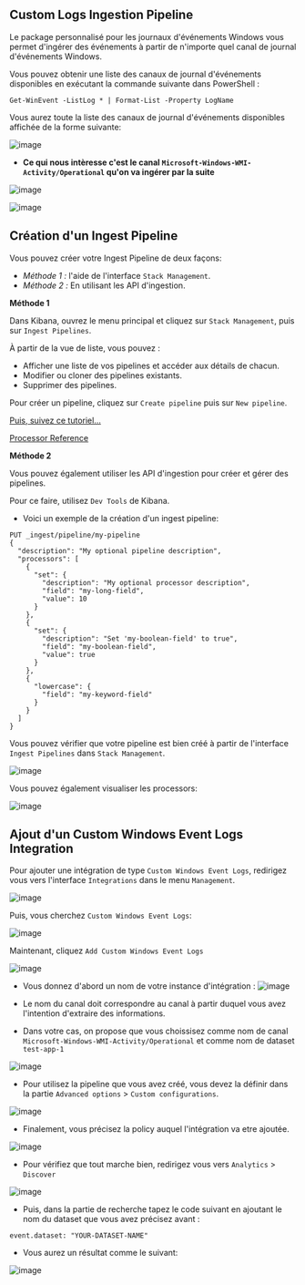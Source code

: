 ## Custom Logs Ingestion Pipeline

Le package personnalisé pour les journaux d'événements Windows vous permet d'ingérer des événements à partir de n'importe quel canal de journal d'événements Windows. 

Vous pouvez obtenir une liste des canaux de journal d'événements disponibles en exécutant la commande suivante dans PowerShell :

```
Get-WinEvent -ListLog * | Format-List -Property LogName
```
Vous aurez toute la liste des canaux de journal d'événements disponibles affichée de la forme suivante: 

![image](https://user-images.githubusercontent.com/123748177/234847355-b5f3aaa7-2ba5-4401-bdef-79e740381b2b.png)


- **Ce qui nous intèresse c'est le canal `Microsoft-Windows-WMI-Activity/Operational` qu'on va ingérer par la suite** 

![image](https://github.com/kplr-training/Elastic-Ingest/assets/123651815/768eeaed-a283-4773-b634-54a553f1746f)

![image](https://github.com/kplr-training/Elastic-Ingest/assets/123651815/ece60e4f-777a-45d9-8bd8-68b2f988512d)

## Création d'un Ingest Pipeline

Vous pouvez créer votre Ingest Pipeline de deux façons: 

- *Méthode 1 :* l'aide de l'interface `Stack Management`.
- *Méthode 2 :* En utilisant les API d'ingestion.

**Méthode 1**

Dans Kibana, ouvrez le menu principal et cliquez sur `Stack Management`, puis sur `Ingest Pipelines`. 

À partir de la vue de liste, vous pouvez :

- Afficher une liste de vos pipelines et accéder aux détails de chacun.
- Modifier ou cloner des pipelines existants.
- Supprimer des pipelines.

Pour créer un pipeline, cliquez sur `Create pipeline` puis sur `New pipeline`.

[Puis, suivez ce tutoriel...](https://www.elastic.co/guide/en/elasticsearch/reference/current/common-log-format-example.html)

[Processor Reference](https://www.elastic.co/guide/en/elasticsearch/reference/current/processors.html)

**Méthode 2**

Vous pouvez également utiliser les API d'ingestion pour créer et gérer des pipelines. 

Pour ce faire, utilisez `Dev Tools` de Kibana.

- Voici un exemple de la création d'un ingest pipeline: 

```
PUT _ingest/pipeline/my-pipeline
{
  "description": "My optional pipeline description",
  "processors": [
    {
      "set": {
        "description": "My optional processor description",
        "field": "my-long-field",
        "value": 10
      }
    },
    {
      "set": {
        "description": "Set 'my-boolean-field' to true",
        "field": "my-boolean-field",
        "value": true
      }
    },
    {
      "lowercase": {
        "field": "my-keyword-field"
      }
    }
  ]
}
```

Vous pouvez vérifier que votre pipeline est bien créé à partir de l'interface `Ingest Pipelines` dans `Stack Management`.

![image](https://user-images.githubusercontent.com/123748177/234852105-6477952a-ad99-480f-9a2a-ea04f9912475.png)

Vous pouvez également visualiser les processors: 

![image](https://user-images.githubusercontent.com/123748177/234852262-c483bdca-8f2f-4f62-b3af-6416dfed0bc3.png)

## Ajout d'un Custom Windows Event Logs Integration

Pour ajouter une intégration de type `Custom Windows Event Logs`, redirigez vous vers l'interface `Integrations` dans le menu `Management`.

![image](https://user-images.githubusercontent.com/123748177/234854155-b648f4d5-c6a3-4373-ba68-5dc42cb26d0c.png)

Puis, vous cherchez `Custom Windows Event Logs`: 

![image](https://user-images.githubusercontent.com/123748177/234855005-9f8db042-064d-4388-af04-6bfb1ddcf304.png)

Maintenant, cliquez `Add Custom Windows Event Logs`

![image](https://user-images.githubusercontent.com/123748177/234855195-03e9c3c3-f325-4bb9-b125-8d43e95756a4.png)

- Vous donnez d'abord un nom de votre instance d'intégration :
![image](https://user-images.githubusercontent.com/123748177/234855430-1f2a7242-d3d2-4331-a872-65582cf38f49.png)

- Le nom du canal doit correspondre au canal à partir duquel vous avez l'intention d'extraire des informations.
- Dans votre cas, on propose que vous choissisez comme nom de canal `Microsoft-Windows-WMI-Activity/Operational` et comme nom de dataset `test-app-1`

![image](https://user-images.githubusercontent.com/123748177/234856197-fc8808bf-711b-4c77-89bc-e277365b0fcd.png)

- Pour utilisez la pipeline que vous avez créé, vous devez la définir dans la partie `Advanced options` > `Custom configurations`.

![image](https://user-images.githubusercontent.com/123748177/234856717-a3d395fc-d6c0-4cc9-9fab-aea94bd678a8.png)

- Finalement, vous précisez la policy auquel l'intégration va etre ajoutée.

![image](https://user-images.githubusercontent.com/123748177/234857165-e620b570-55f2-41dc-9416-ee203a160ee7.png)

- Pour vérifiez que tout marche bien, redirigez vous vers `Analytics` > `Discover` 

![image](https://user-images.githubusercontent.com/123748177/234858330-ac6a7b8a-e8be-4608-b131-2ce80135741d.png)

- Puis, dans la partie de recherche tapez le code suivant en ajoutant le nom du dataset que vous avez précisez avant :
```
event.dataset: "YOUR-DATASET-NAME"
```
- Vous aurez un résultat comme le suivant: 

![image](https://user-images.githubusercontent.com/123748177/234858963-ef4b9ee9-af6c-4378-8bd7-c9d50d80ad46.png)




